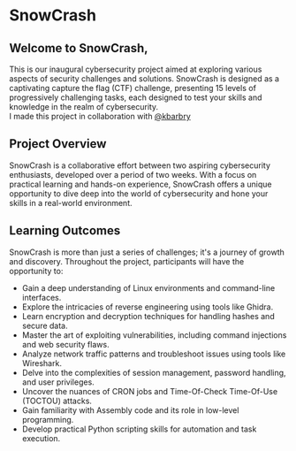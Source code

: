 # SnowCrash

## Welcome to SnowCrash, 

This is our inaugural cybersecurity project aimed at exploring various aspects of security challenges and solutions. SnowCrash is designed as a captivating capture the flag (CTF) challenge, presenting 15 levels of progressively challenging tasks, each designed to test your skills and knowledge in the realm of cybersecurity.<br>
I made this project in collaboration with <a href= "https://github.com/kbarbry" >@kbarbry</a>

## Project Overview

SnowCrash is a collaborative effort between two aspiring cybersecurity enthusiasts, developed over a period of two weeks. With a focus on practical learning and hands-on experience, SnowCrash offers a unique opportunity to dive deep into the world of cybersecurity and hone your skills in a real-world environment.

## Learning Outcomes

SnowCrash is more than just a series of challenges; it's a journey of growth and discovery. Throughout the project, participants will have the opportunity to:

- Gain a deep understanding of Linux environments and command-line interfaces.
- Explore the intricacies of reverse engineering using tools like Ghidra.
- Learn encryption and decryption techniques for handling hashes and secure data.
- Master the art of exploiting vulnerabilities, including command injections and web security flaws.
- Analyze network traffic patterns and troubleshoot issues using tools like Wireshark.
- Delve into the complexities of session management, password handling, and user privileges.
- Uncover the nuances of CRON jobs and Time-Of-Check Time-Of-Use (TOCTOU) attacks.
- Gain familiarity with Assembly code and its role in low-level programming.
- Develop practical Python scripting skills for automation and task execution.
